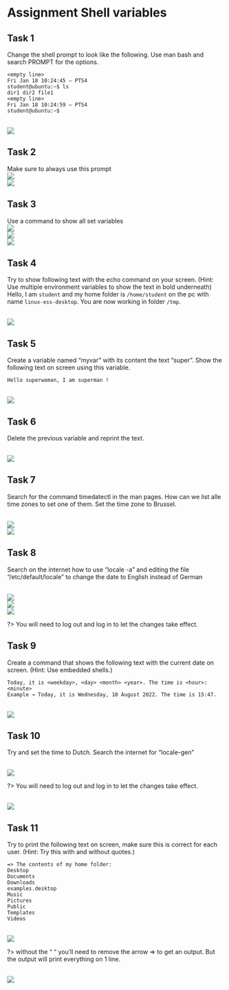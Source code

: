 # Assignment Shell variables

## Task 1
Change the shell prompt to look like the following. Use man bash and search PROMPT for the options.

```
<empty line>
Fri Jan 18 10:24:45 – PTS4
student@ubuntu:~$ ls
dir1 dir2 file1
<empty line>
Fri Jan 18 10:24:59 – PTS4
student@ubuntu:~$
```
<br/>![](images/2022-08-15-14-54-02.png)

## Task 2
Make sure to always use this prompt
<br/>![](images/2022-08-15-14-54-15.png)
<br/>![](images/2022-08-15-14-54-21.png)


## Task 3
Use a command to show all set variables 
<br/>![](images/2022-08-15-14-54-35.png)
<br/>![](images/2022-08-15-14-54-40.png)
<br/>![](images/2022-08-15-14-54-48.png)

## Task 4
Try to show following text with the echo command on your screen. (Hint: Use multiple environment variables to show the text in bold underneath)
Hello, I am `student` and my home folder is `/home/student` on the pc with name `linux-ess-desktop`. You are now working in folder `/tmp`.

<br/>![](images/2022-08-15-14-55-40.png)

## Task 5
Create a variable named “myvar” with its content the text “super”. Show the following text on screen using this variable.
```
Hello superwoman, I am superman !
```
<br/>![](images/2022-08-15-14-56-07.png)

## Task 6
Delete the previous variable and reprint the text.

<br/>![](images/2022-08-15-14-56-21.png)


## Task 7
Search for the command timedatectl in the man pages. How can we list alle time zones to set one of them. Set the time zone to Brussel. 

<br/>![](images/2022-08-15-14-56-59.png)
<br/>![](images/2022-08-15-14-57-05.png)


## Task 8
Search on the internet how to use “locale -a” and editing the file “/etc/default/locale” to change the date to English instead of German 

<br/>![](images/2022-08-15-14-57-18.png)
<br/>![](images/2022-08-15-14-57-23.png)
<br/>![](images/2022-08-15-14-57-28.png)

?> <i class="fa-solid fa-circle-info"></i>You will need to log out and log in to let the changes take effect.

## Task 9
Create a command that shows the following text with the current date on screen. (Hint: Use embedded shells.)

```
Today, it is <weekday>, <day> <month> <year>. The time is <hour>:<minute>
Example → Today, it is Wednesday, 10 August 2022. The time is 15:47.
```

<br/>![](images/2022-08-15-14-58-30.png)

## Task 10
Try and set the time to Dutch. Search the internet for “locale-gen”

<br/>![](images/2022-08-15-14-58-43.png)

?> <i class="fa-solid fa-circle-info"></i> You will need to log out and log in to let the changes take effect.

<br/>![](images/2022-08-15-14-59-00.png)


## Task 11
Try to print the following text on screen, make sure this is correct for each user. (Hint: Try this with and without quotes.)

```
=> The contents of my home folder:
Desktop
Documents
Downloads
examples.desktop
Music
Pictures
Public
Templates
Videos
```

<br/>![](images/2022-08-15-14-59-20.png)

?> <i class="fa-solid fa-circle-info"></i>  without the “ “ you’ll need to remove the arrow => to get an output. But the output will print everything on 1 
line. 

<br/>![](images/2022-08-15-14-59-42.png)